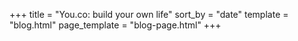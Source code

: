 +++
title = "You.co: build your own life"
sort_by = "date"
template = "blog.html"
page_template = "blog-page.html"
+++
